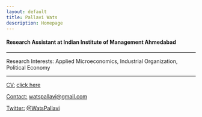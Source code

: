 ```yaml
---
layout: default
title: Pallavi Wats
description: Homepage
---
```


#### Research Assistant at Indian Institute of Management Ahmedabad

<hr />

<strong></strong>




Research Interests: Applied Microeconomics, Industrial Organization, Political Economy

<hr />
	
<u>CV:</u> <a href="/assets/pdf/PallaviCV.pdf">click here</a>

<u>Contact:</u> <a href="mailto:watspallavi@gmail.com">watspallavi@gmail.com</a>

<u>Twitter:</u> <a href="https://twitter.com/WatsPallavi">@WatsPallavi</a>
